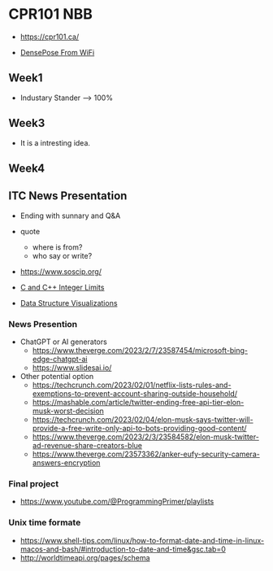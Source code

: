 # CPR101 NBB

- https://cpr101.ca/

- [DensePose From WiFi](https://arxiv.org/abs/2301.00250)

## Week1

- Industary Stander --> 100%

## Week3

- It is a intresting idea.

## Week4

## ITC News Presentation

- Ending with sunnary and Q&A
- quote
  - where is from?
  - who say or write?
  
- https://www.soscip.org/

- [C and C++ Integer Limits](https://learn.microsoft.com/en-us/cpp/c-language/cpp-integer-limits)
- [Data Structure Visualizations](https://www.cs.usfca.edu/~galles/visualization/Algorithms.html)

### News Presention

- ChatGPT or AI generators
  - https://www.theverge.com/2023/2/7/23587454/microsoft-bing-edge-chatgpt-ai
  - https://www.slidesai.io/
- Other potential option
  - https://techcrunch.com/2023/02/01/netflix-lists-rules-and-exemptions-to-prevent-account-sharing-outside-household/
  - https://mashable.com/article/twitter-ending-free-api-tier-elon-musk-worst-decision
  - https://techcrunch.com/2023/02/04/elon-musk-says-twitter-will-provide-a-free-write-only-api-to-bots-providing-good-content/
  - https://www.theverge.com/2023/2/3/23584582/elon-musk-twitter-ad-revenue-share-creators-blue
  - https://www.theverge.com/23573362/anker-eufy-security-camera-answers-encryption

### Final project

- https://www.youtube.com/@ProgrammingPrimer/playlists

### Unix time formate

- https://www.shell-tips.com/linux/how-to-format-date-and-time-in-linux-macos-and-bash/#introduction-to-date-and-time&gsc.tab=0
- http://worldtimeapi.org/pages/schema